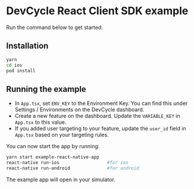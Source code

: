# DevCycle React Client SDK example
Run the command below to get started:

## Installation
```sh
yarn
cd ios
pod install
```

## Running the example

* In `App.tsx`, set `ENV_KEY` to the Environment Key. 
You can find this under Settings / Environments on the DevCycle dashboard.
* Create a new feature on the dashboard. Update the `VARIABLE_KEY` in `App.tsx` to this value.
* If you added user targeting to your feature, update the `user_id` field in `App.tsx` based on your targeting rules.

You can now start the app by running:
```sh 
yarn start example-react-native-app
react-native run-ios                  #for ios
react-native run-android              #for android
```
The example app will open in your simulator.
